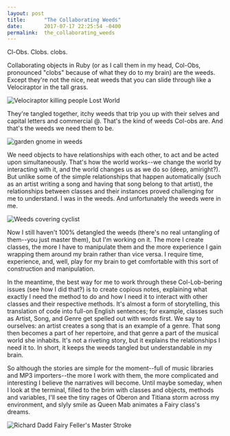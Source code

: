 ```yaml
---
layout: post
title:      "The Collaborating Weeds"
date:       2017-07-17 22:25:54 -0400
permalink:  the_collaborating_weeds
---
```


Cl-Obs. Clobs. clobs.

Collaborating objects in Ruby (or as I call them in my head, Col-Obs, pronounced "clobs" because of what they do to my brain) are the weeds. Except they're not the nice, neat weeds that you can slide through like a Velociraptor in the tall grass.

![Velociraptor killing people Lost World](https://media.giphy.com/media/5S2dBLc21tzW/giphy.gif)

They're tangled together, itchy weeds that trip you up with their selves and capital letters and commercial @. That's the kind of weeds Col-obs are. And that's the weeds we need them to be.

![garden gnome in weeds](http://i.imgur.com/USflqg0.jpg)

We need objects to have relationships with each other, to act and be acted upon simultaneously. That's how the world works--we change the world by interacting with it, and the world changes us as we do so (deep, amiright?). But unlike some of the simple relationships that happen automatically (such as an artist writing a song and having that song belong to that artist), the relationships between classes and their instances proved challenging for me to understand. I was in the weeds. And unfortunately the weeds were in me.

![Weeds covering cyclist](http://i.imgur.com/EzOGuXQ.png)

Now I still haven't 100% detangled the weeds (there's no real untangling of them--you just master them), but I'm working on it. The more I create classes, the more I have to manipulate them and the more experience I gain wrapping them around my brain rather than vice versa. I require time, experience, and, well, play for my brain to get comfortable with this sort of construction and manipulation.

In the meantime, the best way for me to work through these Col-Lob-bering issues (see how I did that?) is to create copious notes, explaining what exactly I need the method to do and how I need it to interact with other classes and their respective methods. It's almost a form of storytelling, this translation of code into full-on English sentences; for example, classes such as Artist, Song, and Genre get spelled out with words first. We say to ourselves: an artist creates a song that is an example of a genre. That song then becomes a part of her repertoire, and that genre a part of the musical world she inhabits. It's not a riveting story, but it explains the relationships I need it to. In short, it keeps the weeds tangled but understandable in my brain.

So although the stories are simple for the moment--full of music libraries and MP3 importers--the more I work with them, the more complicated and interesting I believe the narratives will become. Until maybe someday, when I look at the terminal, filled to the brim with classes and objects, methods and variables, I'll see the tiny rages of Oberon and Titiana storm across my environment, and slyly smile as Queen Mab animates a Fairy class's dreams.

![Richard Dadd Fairy Feller's Master Stroke](http://i.imgur.com/3QHm1Ih.jpg)
